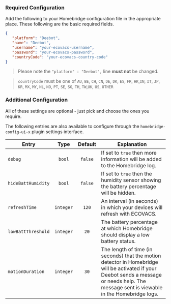 ### Required Configuration
Add the following to your Homebridge configuration file in the appropriate place. These following are the basic required fields.
```json
{
   "platform": "Deebot",
   "name": "Deebot",
   "username": "your-ecovacs-username",
   "password": "your-ecovacs-password",
   "countryCode": "your-ecovacs-country-code"
}
```
> Please note the `"platform" : "Deebot",` line **must not** be changed.

> `countryCode` must be one of `AU`, `BE`, `CH`, `CN`, `DE`, `DK`, `ES`, `FR`, `HK`,`IN`, `IT`, `JP`, `KR`, `MX`, `MY`, `NL`, `NO`, `PT`, `SE`, `SG`, `TH`, `TW`,`UK`, `US`, `OTHER`
### Additional Configuration
All of these settings are optional - just pick and choose the ones you require.

The following entries are also available to configure through the `homebridge-config-ui-x` plugin settings interface.
<table>
<thead>
<th>Entry</th>
<th>Type</th>
<th>Default</th>
<th>Explanation</th>
</thead>
<tr>
<td><code>debug</code></td>
<td align="center"><code>bool</code></td>
<td align="center"><code>false</code></td>
<td>If set to <code>true</code> then more information will be added to the Homebridge log.</td>
</tr>
<tr>
<td><code>hideBattHumidity</code></td>
<td align="center"><code>bool</code></td>
<td align="center"><code>false</code></td>
<td>If set to <code>true</code> then the humidity sensor showing the battery percentage will be hidden.</td>
</tr>
<tr>
<td><code>refreshTime</code></td>
<td align="center"><code>integer</code></td>
<td align="center"><code>120</code></td>
<td>An interval (in seconds) in which your devices will refresh with ECOVACS.</td>
</tr>
<tr>
<td><code>lowBattThreshold</code></td>
<td align="center"><code>integer</code></td>
<td align="center"><code>20</code></td>
<td>The battery percentage at which Homebridge should display a low battery status.</td>
</tr>
<tr>
<td><code>motionDuration</code></td>
<td align="center"><code>integer</code></td>
<td align="center"><code>30</code></td>
<td>The length of time (in seconds) that the motion detector in Homebridge will be activated if your Deebot sends a message or needs help. The message sent is viewable in the Homebridge logs.</td>
</tr>
</table>